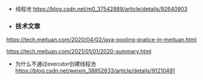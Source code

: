 - 线程池 https://blog.csdn.net/m0_37542889/article/details/92640903
- ### 技术文章

https://tech.meituan.com/2020/04/02/java-pooling-pratice-in-meituan.html

https://tech.meituan.com/2021/01/01/2020-summary.html

- 为什么不通过executor创建线程池 https://blog.csdn.net/weixin_38852633/article/details/91210491



